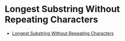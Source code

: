 # Longest Substring Without Repeating Characters

- [Longest Substring Without Repeating Characters](https://fomaios.tistory.com/entry/Swift-LeetCode-Longest-Substring-Without-Repeating-Characters?category=919937)

